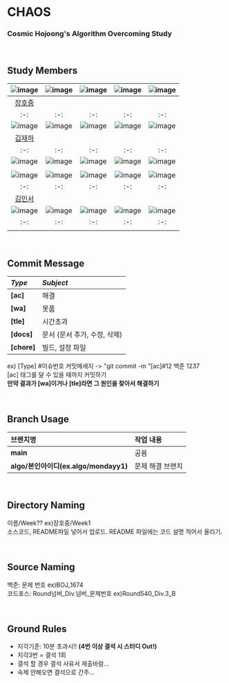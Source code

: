 # CHAOS
### Cosmic Hojoong's Algorithm Overcoming Study

</br>

## Study Members

|![image](https://avatars.githubusercontent.com/u/128250130?v=4)|![image]()|![image]()|![image]()|![image]()|
|:-:|:-:|:-:|:-:|:-:|
|[장호중](https://github.com/mondayy1)|[]()|[]()|[]()|[]()|
|:-:|:-:|:-:|:-:|:-:|
|![image](https://avatars.githubusercontent.com/u/128571125?s=400&u=a8dcb208498e3bbef65d196740552fcb4d3bafab&v=4)|![image]()|![image]()|![image]()|![image]()|
|[김재하](https://github.com/kjh3291)|[]()|[]()|[]()|[]()|
|:-:|:-:|:-:|:-:|:-:|
|![image](https://avatars.githubusercontent.com/u/128571125?s=400&u=a8dcb208498e3bbef65d196740552fcb4d3bafab&v=4)|![image]()|![image]()|![image]()|![image]()|
|[]()|[]()|[]()|[]()|[]()|
|![image](https://avatars.githubusercontent.com/u/128784989?s=400&u=50c911ede077ca58accc3b1d95d11103f2c3540f&v=4)|![image]()|![image]()|![image]()|![image]()|
|:-:|:-:|:-:|:-:|:-:|
|[김민서]()|[]()|[]()|[]()|[]()|
|![image]()|![image]()|![image]()|![image]()|![image]()|
|:-:|:-:|:-:|:-:|:-:|
|[]()|[]()|[]()|[]()|[]()|

</br>

## Commit Message
|*Type*|*Subject*|
|:---|:---|
|**[ac]**|해결|
|**[wa]**|못품|
|**[tle]**|시간초과|
|**[docs]**|문서 (문서 추가, 수정, 삭제)|
|**[chore]**|빌드, 설정 파일|

ex) [Type] #이슈번호 커밋메세지 -> "git commit -m "[ac]#12 백준 1237   
[ac] 태그를 달 수 있을 때까지 커밋하기   
**만약 결과가 [wa]이거나 [tle]라면 그 원인을 찾아서 해결하기**

</br>

## Branch Usage
|브랜치명|작업 내용|
|:---|:---|
|**main**|공용|
|**algo/본인아이디(ex.algo/mondayy1)**|문제 해결 브랜치|

</br>

## Directory Naming
이름/Week?? ex)장호중/Week1 </br>
소스코드, README파일 넣어서 업로드. README 파일에는 코드 설명 적어서 올리기.

</br>

## Source Naming
백준: 문제 번호 ex)BOJ_1674 </br>
코드포스: Round넘버_Div.넘버_문제번호 ex)Round540_Div.3_B

</br>

## Ground Rules
* 지각기준: 10분 초과시!! **(4번 이상 결석 시 스터디 Out!)**
* 지각3번 = 결석 1회
* 결석 할 경우 결석 사유서 제출바람...
* 숙제 안해오면 결석으로 간주...

</br>

